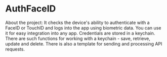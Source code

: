 # AuthFaceID

About the project:
It checks the device's ability to authenticate with a FaceID or TouchID and logs into the app using biometric data. 
You can use it for easy integration into any app. Credentials are stored in a keychain. 
There are such functions for working with a keychain - save, retrieve, update and delete. 
There is also a template for sending and processing API requests. 
